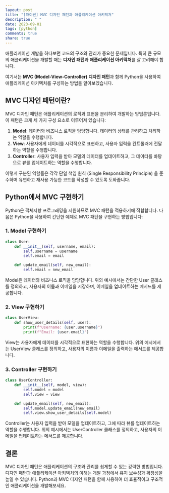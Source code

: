 ```yaml
---
layout: post
title: "[파이썬] MVC 디자인 패턴과 애플리케이션 아키텍처"
description: " "
date: 2023-09-01
tags: [python]
comments: true
share: true
---
```


애플리케이션 개발을 하다보면 코드의 구조와 관리가 중요한 문제입니다. 특히 큰 규모의 애플리케이션을 개발할 때는 **디자인 패턴**과 **애플리케이션 아키텍처**를 잘 고려해야 합니다.

여기서는 **MVC (Model-View-Controller) 디자인 패턴**과 함께 Python을 사용하여 애플리케이션 아키텍처를 구성하는 방법을 알아보겠습니다.

## MVC 디자인 패턴이란?

MVC 디자인 패턴은 애플리케이션의 로직과 표현을 분리하여 개발하는 방법론입니다. 이 패턴은 크게 세 가지 구성 요소로 이루어져 있습니다:

1. **Model**: 데이터와 비즈니스 로직을 담당합니다. 데이터의 상태를 관리하고 처리하는 역할을 수행합니다.
2. **View**: 사용자에게 데이터를 시각적으로 표현하고, 사용자 입력을 컨트롤러에 전달하는 역할을 수행합니다.
3. **Controller**: 사용자 입력을 받아 모델의 데이터를 업데이트하고, 그 데이터를 바탕으로 뷰를 업데이트하는 역할을 수행합니다.

이렇게 구분된 역할들은 각각 단일 책임 원칙 (Single Responsibility Principle) 을 준수하며 유연하고 재사용 가능한 코드를 작성할 수 있도록 도와줍니다.

## Python에서 MVC 구현하기

Python은 객체지향 프로그래밍을 지원하므로 MVC 패턴을 적용하기에 적합합니다. 다음은 Python을 사용하여 간단한 예제로 MVC 패턴을 구현하는 방법입니다:

### 1. Model 구현하기

```python
class User:
    def __init__(self, username, email):
        self.username = username
        self.email = email

    def update_email(self, new_email):
        self.email = new_email
```

Model은 데이터와 비즈니스 로직을 담당합니다. 위의 예시에서는 간단한 User 클래스를 정의하고, 사용자의 이름과 이메일을 저장하며, 이메일을 업데이트하는 메서드를 제공합니다.

### 2. View 구현하기

```python
class UserView:
    def show_user_details(self, user):
        print(f"Username: {user.username}")
        print(f"Email: {user.email}")
```

View는 사용자에게 데이터를 시각적으로 표현하는 역할을 수행합니다. 위의 예시에서는 UserView 클래스를 정의하고, 사용자의 이름과 이메일을 출력하는 메서드를 제공합니다.

### 3. Controller 구현하기

```python
class UserController:
    def __init__(self, model, view):
        self.model = model
        self.view = view

    def update_email(self, new_email):
        self.model.update_email(new_email)
        self.view.show_user_details(self.model)
```

Controller는 사용자 입력을 받아 모델을 업데이트하고, 그에 따라 뷰를 업데이트하는 역할을 수행합니다. 위의 예시에서는 UserController 클래스를 정의하고, 사용자의 이메일을 업데이트하는 메서드를 제공합니다.

## 결론

MVC 디자인 패턴은 애플리케이션의 구조와 관리를 쉽게할 수 있는 강력한 방법입니다. 디자인 패턴과 애플리케이션 아키텍처의 이해는 개발 과정에서 유지 보수성과 확장성을 높일 수 있습니다. Python과 MVC 디자인 패턴을 함께 사용하여 더 효율적이고 구조적인 애플리케이션을 개발해보세요.